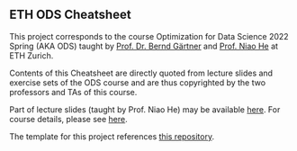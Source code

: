 ## ETH ODS Cheatsheet

This project corresponds to the course Optimization for Data Science 2022 Spring (AKA ODS) taught by [Prof. Dr. Bernd Gärtner](https://people.inf.ethz.ch/gaertner/index.html) and [Prof. Niao He](https://odi.inf.ethz.ch/niaohe) at ETH Zurich.

Contents of this Cheatsheet are directly quoted from lecture slides and exercise sets of the ODS course and are thus copyrighted by the two professors and TAs of this course.

Part of lecture slides (taught by Prof. Niao He) may be available [here](https://odi.inf.ethz.ch/teaching/ODS.html). For course details, please see [here]( https://ti.inf.ethz.ch/ew/courses/ODS22/index.html).

The template for this project references [this repository](https://github.com/kenfehling/latex-cheatsheet). 
